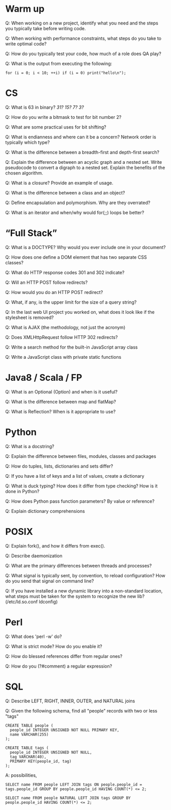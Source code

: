 # Warm up

Q: When working on a new project, identify what you need and the steps you typically take before writing code.

Q: When working with performance constraints, what steps do you take to write optimal code?

Q: How do you typically test your code, how much of a role does QA play?

Q: What is the output from executing the following:

```
for (i = 0; i < 10; ++i) if (i = 0) print("hello\n");
```


# CS

Q: What is 63 in binary? *31? 15? 7? 3?*

Q: How do you write a bitmask to test for bit number 2?

Q: What are some practical uses for bit shifting?

Q: What is endianness and where can it be a concern? Network order is typically which type?

Q: What is the difference between a breadth-first and depth-first search?

Q: Explain the difference between an acyclic graph and a nested set.  Write pseudocode to convert a digraph to a nested set.  Explain the benefits of the chosen algorithm.

Q: What is a closure? Provide an example of usage.

Q: What is the difference between a class and an object?

Q: Define encapsulation and polymorphism. Why are they overrated?

Q: What is an iterator and when/why would for(;;) loops be better?


# “Full Stack”

Q: What is a DOCTYPE? Why would you ever include one in your document?

Q: How does one define a DOM element that has two separate CSS classes?

Q: What do HTTP response codes 301 and 302 indicate?

Q: Will an HTTP POST follow redirects?

Q: How would you do an HTTP POST redirect?

Q: What, if any, is the upper limit for the size of a query string?

Q: In the last web UI project you worked on, what does it look like if the stylesheet is removed?

Q: What is AJAX (the methodology, not just the acronym)

Q: Does XMLHttpRequest follow HTTP 302 redirects?

Q: Write a search method for the built-in JavaScript array class

Q: Write a JavaScript class with private static functions


# Java8 / Scala / FP

Q: What is an Optional (Option) and when is it useful?

Q: What is the difference between map and flatMap?

Q: What is Reflection? When is it appropriate to use?


# Python
Q: What is a docstring?

Q: Explain the difference between files, modules, classes and packages

Q: How do tuples, lists, dictionaries and sets differ?

Q: If you have a list of keys and a list of values, create a dictionary

Q: What is duck typing?  How does it differ from type checking?  How is it done in Python?

Q: How does Python pass function parameters?  By value or reference?

Q: Explain dictionary comprehensions


# POSIX

Q: Explain fork(), and how it differs from exec().

Q: Describe daemonization

Q: What are the primary differences between threads and processes?

Q: What signal is typically sent, by convention, to reload configuration?  How do you send that signal on command line?

Q: If you have installed a new dynamic library into a non-standard location, what steps must be taken for the system to recognize the new lib?
(/etc/ld.so.conf ldconfig)


# Perl

Q: What does 'perl -w' do?

Q: What is strict mode? How do you enable it?

Q: How do blessed references differ from regular ones?

Q: How do you (?#comment) a regular expression?


# SQL

Q: Describe LEFT, RIGHT, INNER, OUTER, and NATURAL joins

Q: Given the following schema, find all "people" records with two or less "tags"

```
CREATE TABLE people (
  people_id INTEGER UNSIGNED NOT NULL PRIMARY KEY,
  name VARCHAR(255)
);

CREATE TABLE tags (
  people_id INTEGER UNSIGNED NOT NULL,
  tag VARCHAR(40),
  PRIMARY KEY(people_id, tag)
);
```

A: possibilities,
```
SELECT name FROM people LEFT JOIN tags ON people.people_id = tags.people_id GROUP BY people.people_id HAVING COUNT(*) <= 2;

SELECT name FROM people NATURAL LEFT JOIN tags GROUP BY people.people_id HAVING COUNT(*) <= 2;
```


